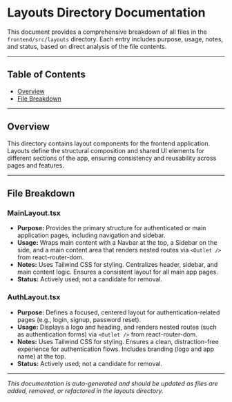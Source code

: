 # Layouts Directory Documentation

This document provides a comprehensive breakdown of all files in the `frontend/src/layouts` directory. Each entry includes purpose, usage, notes, and status, based on direct analysis of the file contents.

---

## Table of Contents

- [Overview](#overview)
- [File Breakdown](#file-breakdown)

---

## Overview

This directory contains layout components for the frontend application. Layouts define the structural composition and shared UI elements for different sections of the app, ensuring consistency and reusability across pages and features.

---

## File Breakdown

### MainLayout.tsx
- **Purpose:** Provides the primary structure for authenticated or main application pages, including navigation and sidebar.
- **Usage:** Wraps main content with a Navbar at the top, a Sidebar on the side, and a main content area that renders nested routes via `<Outlet />` from react-router-dom.
- **Notes:** Uses Tailwind CSS for styling. Centralizes header, sidebar, and main content logic. Ensures a consistent layout for all main app pages.
- **Status:** Actively used; not a candidate for removal.

### AuthLayout.tsx
- **Purpose:** Defines a focused, centered layout for authentication-related pages (e.g., login, signup, password reset).
- **Usage:** Displays a logo and heading, and renders nested routes (such as authentication forms) via `<Outlet />` from react-router-dom.
- **Notes:** Uses Tailwind CSS for styling. Ensures a clean, distraction-free experience for authentication flows. Includes branding (logo and app name) at the top.
- **Status:** Actively used; not a candidate for removal.

---

*This documentation is auto-generated and should be updated as files are added, removed, or refactored in the layouts directory.*
